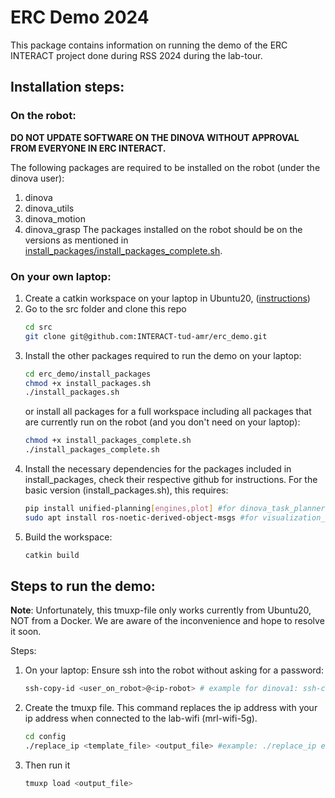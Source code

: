 # ERC Demo 2024

This package contains information on running the demo of the ERC INTERACT project done during RSS 2024 during the lab-tour. 

## Installation steps:
### On the robot:
**DO NOT UPDATE SOFTWARE ON THE DINOVA WITHOUT APPROVAL FROM EVERYONE IN ERC INTERACT.**

The following packages are required to be installed on the robot (under the dinova user):
1. dinova
2. dinova_utils
3. dinova_motion
4. dinova_grasp
The packages installed on the robot should be on the versions as mentioned in [install_packages/install_packages_complete.sh](install_packages/install_packages_complete.sh).

### On your own laptop:
1. Create a catkin workspace on your laptop in Ubuntu20, ([instructions](http://wiki.ros.org/catkin/Tutorials/create_a_workspace))
2. Go to the src folder and clone this repo
   ```bash
   cd src
   git clone git@github.com:INTERACT-tud-amr/erc_demo.git
   ```
3. Install the other packages required to run the demo on your laptop:
   ```bash
   cd erc_demo/install_packages
   chmod +x install_packages.sh
   ./install_packages.sh
   ```
   or install all packages for a full workspace including all packages that are currently run on the robot (and you don't need on your laptop):
   ```bash
   chmod +x install_packages_complete.sh
   ./install_packages_complete.sh
   ```
4. Install the necessary dependencies for the packages included in install_packages, check their respective github for instructions. For the basic version (install_packages.sh), this requires:
   ```bash
   pip install unified-planning[engines,plot] #for dinova_task_planner
   sudo apt install ros-noetic-derived-object-msgs #for visualization_utils
   ```
5. Build the workspace:
   ```bash
   catkin build
   ```
   
## Steps to run the demo:
**Note**: Unfortunately, this tmuxp-file only works currently from Ubuntu20, NOT from a Docker. We are aware of the inconvenience and hope to resolve it soon. 

Steps:
1. On your laptop: Ensure ssh into the robot without asking for a password:
   ```bash
   ssh-copy-id <user_on_robot>@<ip-robot> # example for dinova1: ssh-copy-id dinova@192.168.0.121 #for dingo 1
   ```
2. Create the tmuxp file. This command replaces the ip address with your ip address when connected to the lab-wifi (mrl-wifi-5g).
   ```bash
   cd config
   ./replace_ip <template_file> <output_file> #example: ./replace_ip erc_demo_template.yaml erc_demo_jjohnsen
   ```
3. Then run it 
   ```bash
   tmuxp load <output_file>
   ```

